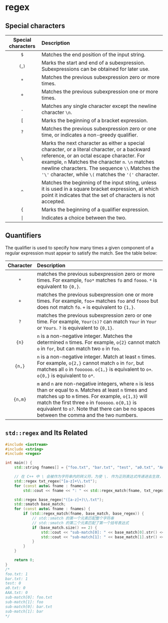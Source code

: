# regex

## Special characters

| Special characters | Description                                                                                                                                                                                                                                                                                                |
| :----------------: | :--------------------------------------------------------------------------------------------------------------------------------------------------------------------------------------------------------------------------------------------------------------------------------------------------------- |
|        `$`         | Matches the end position of the input string.                                                                                                                                                                                                                                                              |
|      `(`,`)`       | Marks the start and end of a subexpression. Subexpressions can be obtained for later use.                                                                                                                                                                                                                  |
|        `*`         | Matches the previous subexpression zero or more times.                                                                                                                                                                                                                                                     |
|        `+`         | Matches the previous subexpression one or more times.                                                                                                                                                                                                                                                      |
|        `.`         | Matches any single character except the newline character `\n`.                                                                                                                                                                                                                                            |
|        `[`         | Marks the beginning of a bracket expression.                                                                                                                                                                                                                                                               |
|        `?`         | Matches the previous subexpression zero or one time, or indicates a non-greedy qualifier.                                                                                                                                                                                                                  |
|        `\`         | Marks the next character as either a special character, or a literal character, or a backward reference, or an octal escape character. For example, `n` Matches the character `n`. `\n` matches newline characters. The sequence `\\` Matches the `'\'` character, while `\(` matches the `'('` character. |
|        `^`         | Matches the beginning of the input string, unless it is used in a square bracket expression, at which point it indicates that the set of characters is not accepted.                                                                                                                                       |
|        `{`         | Marks the beginning of a qualifier expression.                                                                                                                                                                                                                                                             |
|        `\|`        | Indicates a choice between the two.                                                                                                                                                                                                                                                                        |

## Quantifiers

The qualifier is used to specify how many times a given component of a regular expression must appear to satisfy the match. See the table below:

| Character | Description                                                                                                                                                                                                                                                                                                       |
| :-------: | :---------------------------------------------------------------------------------------------------------------------------------------------------------------------------------------------------------------------------------------------------------------------------------------------------------------- |
|    `*`    | matches the previous subexpression zero or more times. For example, `foo*` matches `fo` and `foooo`. `*` is equivalent to `{0,}`.                                                                                                                                                                                 |
|    `+`    | matches the previous subexpression one or more times. For example, `foo+` matches `foo` and `foooo` but does not match `fo`. `+` is equivalent to `{1,}`.                                                                                                                                                         |
|    `?`    | matches the previous subexpression zero or one time. For example, `Your(s)?` can match `Your` in `Your` or `Yours`. `?` is equivalent to `{0,1}`.                                                                                                                                                                 |
|   `{n}`   | `n` is a non-negative integer. Matches the determined `n` times. For example, `o{2}` cannot match `o` in `for`, but can match two `o` in `foo`.                                                                                                                                                                   |
|  `{n,}`   | `n` is a non-negative integer. Match at least `n` times. For example, `o{2,}` cannot match `o` in `for`, but matches all `o` in `foooooo`. `o{1,}` is equivalent to `o+`. `o{0,}` is equivalent to `o*`.                                                                                                          |
|  `{n,m}`  | `m` and `n` are non-negative integers, where `n` is less than or equal to `m`. Matches at least `n` times and matches up to `m` times. For example, `o{1,3}` will match the first three `o` in `foooooo`. `o{0,1}` is equivalent to `o?`. Note that there can be no spaces between the comma and the two numbers. |

## `std::regex` and Its Related

```C++
#include <iostream>
#include <string>
#include <regex>

int main() {
    std::string fnames[] = {"foo.txt", "bar.txt", "test", "a0.txt", "AAA.txt"};

    // 在 C++ 中 \ 会被作为字符串内的转义符，为使 \. 作为正则表达式传递进去生效，需要对 \ 进行二次转义，从而有 \\.
    std::regex txt_regex("[a-z]+\\.txt");
    for (const auto& fname : fnames)
        std::cout << fname << ": " << std::regex_match(fname, txt_regex) << std::endl; // 返回 true 或 false

    std::regex base_regex("([a-z]+)\\.txt");
    std::smatch base_match;
    for (const auto& fname : fnames) {
        if (std::regex_match(fname, base_match, base_regex)) {
            // std::smatch 的第一个元素匹配整个字符串
            // std::smatch 的第二个元素匹配了第一个括号表达式
            if (base_match.size() == 2) {
                std::cout << "sub-match[0]: " << base_match[0].str() << std::endl;
                std::cout << "sub-match[1]: " << base_match[1].str() << std::endl;
            }
        }
    }

    return 0;
}
/*
foo.txt: 1
bar.txt: 1
test: 0
a0.txt: 0
AAA.txt: 0
sub-match[0]: foo.txt
sub-match[1]: foo
sub-match[0]: bar.txt
sub-match[1]: bar
*/
```

